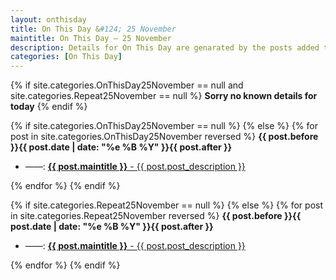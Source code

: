 ```yaml
---
layout: onthisday
title: On This Day &#124; 25 November
maintitle: On This Day — 25 November
description: Details for On This Day are genarated by the posts added to the website so the content is subject to changes/updates over time.
categories: [On This Day]
---
```


{% if site.categories.OnThisDay25November == null and site.categories.Repeat25November == null %}
<strong>Sorry no known details for today</strong>
{% endif %}

{% if site.categories.OnThisDay25November == null %}
{% else %}
{% for post in site.categories.OnThisDay25November reversed %}
<strong>{{ post.before }}{{ post.date | date: "%e %B %Y" }}{{ post.after }}</strong>
<ul>
<li> ——: <a href="{{ post.url }}"><strong>{{ post.maintitle }}</strong> - {{ post.post_description }}</a></li>
</ul>
{% endfor %}
{% endif %}

{% if site.categories.Repeat25November == null %}
{% else %}
{% for post in site.categories.Repeat25November reversed %}
<strong>{{ post.before }}{{ post.date | date: "%e %B %Y" }}{{ post.after }}</strong>
<ul>
<li> ——: <a href="{{ post.url }}"><strong>{{ post.maintitle }}</strong> - {{ post.post_description }}</a></li>
</ul>
{% endfor %}
{% endif %}
